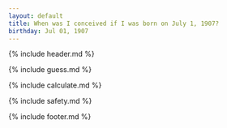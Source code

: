 ```yaml
---
layout: default
title: When was I conceived if I was born on July 1, 1907?
birthday: Jul 01, 1907
---
```


{% include header.md %}

{% include guess.md %}

{% include calculate.md %}

{% include safety.md %}

{% include footer.md %}



